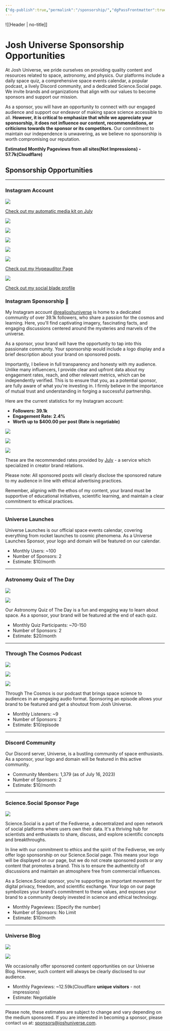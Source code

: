 ```yaml
---
{"dg-publish":true,"permalink":"/sponsorship/","dgPassFrontmatter":true,"noteIcon":"","created":"","updated":""}
---
```



![[Header \| no-title]]
# Josh Universe Sponsorship Opportunities

At Josh Universe, we pride ourselves on providing quality content and resources related to space, astronomy, and physics. Our platforms include a daily space quiz, a comprehensive space events calendar, a popular podcast, a lively Discord community, and a dedicated Science.Social page. We invite brands and organizations that align with our values to become sponsors and support our mission.

As a sponsor, you will have an opportunity to connect with our engaged audience and support our endeavor of making space science accessible to all. **However, it is critical to emphasize that while we appreciate your sponsorship, it does not influence our content, recommendations, or criticisms towards the sponsor or its competitors.** Our commitment to maintain our independence is unwavering, as we believe no sponsorship is worth compromising our reputation.

**Estimated Monthly Pageviews from all sites(Not Impressions) - 57.7k(Cloudflare)**

## Sponsorship Opportunities

---

### Instagram Account

![](https://joshuahabka.com/content/images/2023/07/mediakidpreview.png)

[Check out my automatic media kit on July](https://july.bio/universe?ref=joshuahabka.com)

![](https://joshuahabka.com/content/images/2023/07/fddfdf.jpg)

![](https://joshuahabka.com/content/images/2023/07/fdfdfd.jpg)

![](https://joshuahabka.com/content/images/2023/07/ddd.jpg)

![](https://joshuahabka.com/content/images/2023/07/056fc023af51edd3e9a448f0d4cb1a9402.jpg)

![](https://joshuahabka.com/content/images/2023/07/056fc023af51e3e9a448f0d4cb1a9402.jpg)

[Check out my Hypeauditor Page](https://hypeauditor.com/instagram/realjoshuniverse/?from=suggester&ref=joshuahabka.com)

![](https://joshuahabka.com/content/images/2023/07/socialbladepreview-1.png)

[Check out my social blade profile](https://socialblade.com/instagram/user/realjoshuniverse?ref=joshuahabka.com)

### Instagram Sponsorship 📸

My Instagram account [@realjoshuniverse](https://www.instagram.com/realjoshuniverse?ref=joshuahabka.com) is home to a dedicated community of over 39.1k followers, who share a passion for the cosmos and learning. Here, you'll find captivating imagery, fascinating facts, and engaging discussions centered around the mysteries and marvels of the universe.

As a sponsor, your brand will have the opportunity to tap into this passionate community. Your sponsorship would include a logo display and a brief description about your brand on sponsored posts.

Importantly, I believe in full transparency and honesty with my audience. Unlike many influencers, I provide clear and upfront data about my engagement rates, reach, and other relevant metrics, which can be independently verified. This is to ensure that you, as a potential sponsor, are fully aware of what you're investing in. I firmly believe in the importance of mutual trust and understanding in forging a successful partnership.

Here are the current statistics for my Instagram account:

- **Followers: 39.1k**
- **Engagement Rate: 2.4%**
- **Worth up to $400.00 per post (Rate is negotiable)**

![](https://joshuahabka.com/content/images/2023/07/reelrate.png)

![](https://joshuahabka.com/content/images/2023/07/storyrate.png)

![](https://joshuahabka.com/content/images/2023/07/ratephotopost.png)

These are the recommended rates provided by [July](https://withjuly.com/?ref=joshuahabka.com) - a service which specialized in creator brand relations.

Please note: All sponsored posts will clearly disclose the sponsored nature to my audience in line with ethical advertising practices.

Remember, aligning with the ethos of my content, your brand must be supportive of educational initiatives, scientific learning, and maintain a clear commitment to ethical practices.

---

### Universe Launches

Universe Launches is our official space events calendar, covering everything from rocket launches to cosmic phenomena. As a Universe Launches Sponsor, your logo and domain will be featured on our calendar.

- Monthly Users: ~100
- Number of Sponsors: 2
- Estimate: $10/month

---

### Astronomy Quiz of The Day

![](https://joshuahabka.com/content/images/2023/07/dailyspacequizshareimage.png)

![](https://joshuahabka.com/content/images/2023/07/aqodpagescreenshot.PNG)

Our Astronomy Quiz of The Day is a fun and engaging way to learn about space. As a sponsor, your brand will be featured at the end of each quiz.

- Monthly Quiz Participants: ~70-150
- Number of Sponsors: 2
- Estimate: $20/month

---

### Through The Cosmos Podcast

![](https://joshuahabka.com/content/images/2023/07/500x500bb-1.jpg)

![](https://joshuahabka.com/content/images/2023/07/throughthecosmosapplescreenshot.PNG)

![](https://joshuahabka.com/content/images/2023/07/podcashaudiencedemographics.png)

Through The Cosmos is our podcast that brings space science to audiences in an engaging audio format. Sponsoring an episode allows your brand to be featured and get a shoutout from Josh Universe.

- Monthly Listeners: ~9
- Number of Sponsors: 2
- Estimate: $10/episode

---

### Discord Community

Our Discord server, Universe, is a bustling community of space enthusiasts. As a sponsor, your logo and domain will be featured in this active community.

- Community Members: 1,379 (as of July 16, 2023)
- Number of Sponsors: 2
- Estimate: $10/month

---

### Science.Social Sponsor Page

![](https://joshuahabka.com/content/images/2023/07/Screenshot_20230716_153527-1.png)

Science.Social is a part of the Fediverse, a decentralized and open network of social platforms where users own their data. It's a thriving hub for scientists and enthusiasts to share, discuss, and explore scientific concepts and breakthroughs.

In line with our commitment to ethics and the spirit of the Fediverse, we only offer logo sponsorship on our Science.Social page. This means your logo will be displayed on our page, but we do not create sponsored posts or any content that promotes a brand. This is to ensure the authenticity of discussions and maintain an atmosphere free from commercial influences.

As a Science.Social sponsor, you're supporting an important movement for digital privacy, freedom, and scientific exchange. Your logo on our page symbolizes your brand's commitment to these values, and exposes your brand to a community deeply invested in science and ethical technology.

- Monthly Pageviews: [Specify the number]
- Number of Sponsors: No Limit
- Estimate: $10/month

---

### Universe Blog

![](https://joshuahabka.com/content/images/2023/07/websitehomescreenshot.PNG)

![](https://joshuahabka.com/content/images/2023/07/websiteblogpagescreenshot.PNG)

We occasionally offer sponsored content opportunities on our Universe Blog. However, such content will always be clearly disclosed to our audience.

- Monthly Pageviews: ~12.59k(Cloudflare **unique visitors** - not impressions)
- Estimate: Negotiable

---

Please note, these estimates are subject to change and vary depending on the medium sponsored. If you are interested in becoming a sponsor, please contact us at: [sponsors@joshuniverse.com](mailto:sponsors@joshuniverse.com).